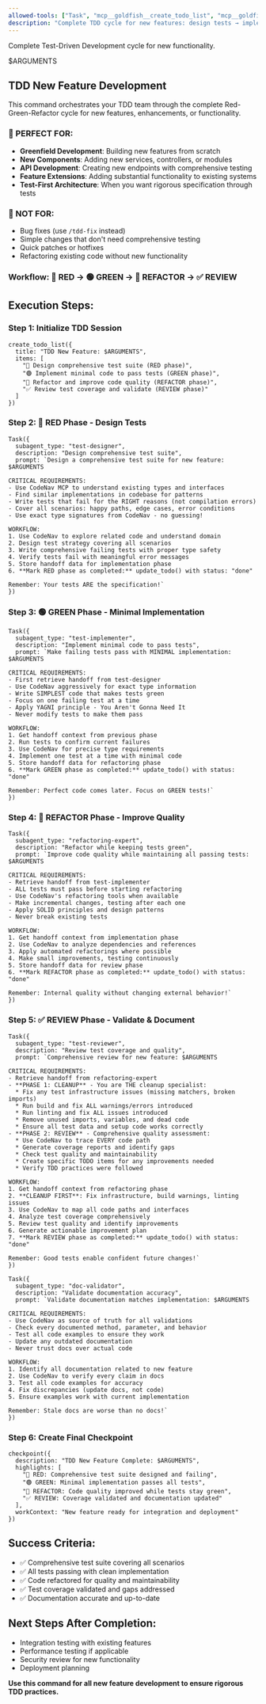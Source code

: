 ```yaml
---
allowed-tools: ["Task", "mcp__goldfish__create_todo_list", "mcp__goldfish__update_todo", "mcp__goldfish__view_todos", "mcp__goldfish__checkpoint", "mcp__goldfish__recall", "mcp__codenav__*", "mcp__codesearch__*"]
description: "Complete TDD cycle for new features: design tests → implement → refactor → review"
---
```


Complete Test-Driven Development cycle for new functionality.

$ARGUMENTS

## TDD New Feature Development

This command orchestrates your TDD team through the complete Red-Green-Refactor cycle for new features, enhancements, or functionality.

### 🎯 PERFECT FOR:
- **Greenfield Development**: Building new features from scratch
- **New Components**: Adding new services, controllers, or modules  
- **API Development**: Creating new endpoints with comprehensive testing
- **Feature Extensions**: Adding substantial functionality to existing systems
- **Test-First Architecture**: When you want rigorous specification through tests

### 🚫 NOT FOR:
- Bug fixes (use `/tdd-fix` instead)
- Simple changes that don't need comprehensive testing
- Quick patches or hotfixes
- Refactoring existing code without new functionality

### Workflow: 🔴 RED → 🟢 GREEN → 🔵 REFACTOR → ✅ REVIEW

## Execution Steps:

### Step 1: Initialize TDD Session
```
create_todo_list({
  title: "TDD New Feature: $ARGUMENTS",
  items: [
    "🔴 Design comprehensive test suite (RED phase)",
    "🟢 Implement minimal code to pass tests (GREEN phase)", 
    "🔵 Refactor and improve code quality (REFACTOR phase)",
    "✅ Review test coverage and validate (REVIEW phase)"
  ]
})
```

### Step 2: 🔴 RED Phase - Design Tests
```
Task({
  subagent_type: "test-designer",
  description: "Design comprehensive test suite",
  prompt: `Design a comprehensive test suite for new feature: $ARGUMENTS

CRITICAL REQUIREMENTS:
- Use CodeNav MCP to understand existing types and interfaces
- Find similar implementations in codebase for patterns  
- Write tests that fail for the RIGHT reasons (not compilation errors)
- Cover all scenarios: happy paths, edge cases, error conditions
- Use exact type signatures from CodeNav - no guessing!

WORKFLOW:
1. Use CodeNav to explore related code and understand domain
2. Design test strategy covering all scenarios  
3. Write comprehensive failing tests with proper type safety
4. Verify tests fail with meaningful error messages
5. Store handoff data for implementation phase
6. **Mark RED phase as completed:** update_todo() with status: "done"

Remember: Your tests ARE the specification!`
})
```

### Step 3: 🟢 GREEN Phase - Minimal Implementation
```
Task({
  subagent_type: "test-implementer", 
  description: "Implement minimal code to pass tests",
  prompt: `Make failing tests pass with MINIMAL implementation: $ARGUMENTS

CRITICAL REQUIREMENTS:
- First retrieve handoff from test-designer
- Use CodeNav aggressively for exact type information  
- Write SIMPLEST code that makes tests green
- Focus on one failing test at a time
- Apply YAGNI principle - You Aren't Gonna Need It
- Never modify tests to make them pass

WORKFLOW:
1. Get handoff context from previous phase
2. Run tests to confirm current failures
3. Use CodeNav for precise type requirements
4. Implement one test at a time with minimal code
5. Store handoff data for refactoring phase
6. **Mark GREEN phase as completed:** update_todo() with status: "done"

Remember: Perfect code comes later. Focus on GREEN tests!`
})
```

### Step 4: 🔵 REFACTOR Phase - Improve Quality
```
Task({
  subagent_type: "refactoring-expert",
  description: "Refactor while keeping tests green", 
  prompt: `Improve code quality while maintaining all passing tests: $ARGUMENTS

CRITICAL REQUIREMENTS:
- Retrieve handoff from test-implementer
- ALL tests must pass before starting refactoring
- Use CodeNav's refactoring tools when available
- Make incremental changes, testing after each one
- Apply SOLID principles and design patterns
- Never break existing tests

WORKFLOW:  
1. Get handoff context from implementation phase
2. Use CodeNav to analyze dependencies and references
3. Apply automated refactorings where possible
4. Make small improvements, testing continuously
5. Store handoff data for review phase
6. **Mark REFACTOR phase as completed:** update_todo() with status: "done"

Remember: Internal quality without changing external behavior!`
})
```

### Step 5: ✅ REVIEW Phase - Validate & Document
```
Task({
  subagent_type: "test-reviewer",
  description: "Review test coverage and quality",
  prompt: `Comprehensive review for new feature: $ARGUMENTS

CRITICAL REQUIREMENTS:
- Retrieve handoff from refactoring-expert
- **PHASE 1: CLEANUP** - You are THE cleanup specialist:
  * Fix any test infrastructure issues (missing matchers, broken imports)
  * Run build and fix ALL warnings/errors introduced
  * Run linting and fix ALL issues introduced  
  * Remove unused imports, variables, and dead code
  * Ensure all test data and setup code works correctly
- **PHASE 2: REVIEW** - Comprehensive quality assessment:
  * Use CodeNav to trace EVERY code path
  * Generate coverage reports and identify gaps
  * Check test quality and maintainability
  * Create specific TODO items for any improvements needed
  * Verify TDD practices were followed

WORKFLOW:
1. Get handoff context from refactoring phase
2. **CLEANUP FIRST**: Fix infrastructure, build warnings, linting issues
3. Use CodeNav to map all code paths and interfaces
4. Analyze test coverage comprehensively
5. Review test quality and identify improvements
6. Generate actionable improvement plan
7. **Mark REVIEW phase as completed:** update_todo() with status: "done"

Remember: Good tests enable confident future changes!`
})
```

```
Task({
  subagent_type: "doc-validator", 
  description: "Validate documentation accuracy",
  prompt: `Validate documentation matches implementation: $ARGUMENTS

CRITICAL REQUIREMENTS:
- Use CodeNav as source of truth for all validations
- Check every documented method, parameter, and behavior
- Test all code examples to ensure they work
- Update any outdated documentation
- Never trust docs over actual code

WORKFLOW:
1. Identify all documentation related to new feature
2. Use CodeNav to verify every claim in docs
3. Test all code examples for accuracy
4. Fix discrepancies (update docs, not code)
5. Ensure examples work with current implementation

Remember: Stale docs are worse than no docs!`
})
```

### Step 6: Create Final Checkpoint
```
checkpoint({
  description: "TDD New Feature Complete: $ARGUMENTS",
  highlights: [
    "🔴 RED: Comprehensive test suite designed and failing",
    "🟢 GREEN: Minimal implementation passes all tests", 
    "🔵 REFACTOR: Code quality improved while tests stay green",
    "✅ REVIEW: Coverage validated and documentation updated"
  ],
  workContext: "New feature ready for integration and deployment"
})
```

## Success Criteria:
- ✅ Comprehensive test suite covering all scenarios
- ✅ All tests passing with clean implementation
- ✅ Code refactored for quality and maintainability
- ✅ Test coverage validated and gaps addressed
- ✅ Documentation accurate and up-to-date

## Next Steps After Completion:
- Integration testing with existing features
- Performance testing if applicable  
- Security review for new functionality
- Deployment planning

**Use this command for all new feature development to ensure rigorous TDD practices.**